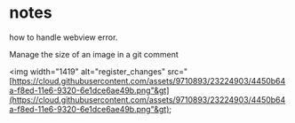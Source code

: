 # notes

how to handle webview error.

Manage the size of an image in a git comment

&lt;img width="1419" alt="register\_changes" src="[https://cloud.githubusercontent.com/assets/9710893/23224903/4450b64a-f8ed-11e6-9320-6e1dce6ae49b.png"&gt](https://cloud.githubusercontent.com/assets/9710893/23224903/4450b64a-f8ed-11e6-9320-6e1dce6ae49b.png"&gt);

